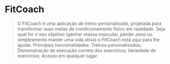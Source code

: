 # FitCoach
  > O FitCoach é uma aplicação de treino personalizado, projetada para transformar suas metas de condicionamento físico em realidade. Seja qual for o seu objetivo (ganhar massa muscular, perder peso ou simplesmente manter uma vida ativa) o FitCoach está aqui para lhe ajudar.
  > Principais funcionalidades:
> Treinos personalizados;
> Demonstração de execução correta dos exercícios;
> Variedade de exercícios;
> Acesso em qualquer lugar.

